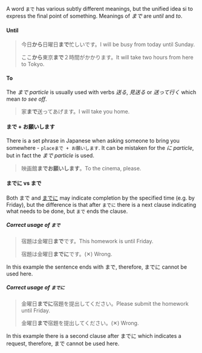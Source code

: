 A word `まで` has various subtly different meanings, but the unified idea si to express the final point of something. Meanings of *まで* are *until* and *to*.

#### Until
>今日**から**日曜日**まで**忙しいです。I will be busy from today until Sunday.
>
>ここ**から**東京**まで**２時間がかかります。It will take two hours from here to Tokyo.

#### To
The *まで particle* is usually used with verbs *送る*, *見送る* or *送って行く* which mean *to see off*.
>家**まで**送ってあげます。I will take you home.

#### まで + お願いします
There is a set phrase in Japanese when asking someone to bring you somewhere - `placeまで + お願いします`. It can be mistaken for the *に particle*, but in fact the *まで particle* is used.
>映画館**までお願いします**。To the cinema, please.

#### までに vs まで
Both まで and [までに](79) may indicate completion by the specified time (e.g. by Friday), but the difference is that after `までに` there is a next clause indicating what needs to be done, but `まで` ends the clause.

##### Correct usage of `まで`
>宿題は金曜日**まで**です。This homework is until Friday.
>
>宿題は金曜日**までに**です。(✕) Wrong.

In this example the sentence ends with まで, therefore, までに cannot be used here.

##### Correct usage of `までに`
>金曜日**までに**宿題を提出してください。Please submit the homework until Friday.
>
>金曜日**まで**宿題を提出してください。(✕) Wrong.

In this example there is a second clause after までに which indicates a request, therefore, まで cannot be used here.